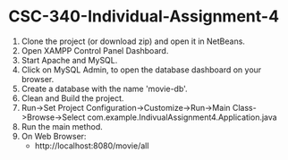 # CSC-340-Individual-Assignment-4

1. Clone the project (or download zip) and open it in NetBeans.
2. Open XAMPP Control Panel Dashboard.
3. Start Apache and MySQL.
4. Click on MySQL Admin, to open the database dashboard on your browser.
5. Create a database with the name 'movie-db'.
6. Clean and Build the project.
7. Run->Set Project Configuration->Customize->Run->Main Class->Browse->Select com.example.IndivualAssignment4.Application.java
8. Run the main method.
9. On Web Browser:
      - http://localhost:8080/movie/all
